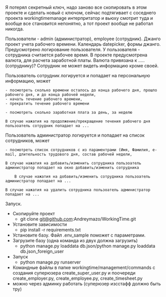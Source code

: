 Я потерял секретный ключ, надо заново все скопировать в этом проекте и сделать новый с ключом, сейчас подтягивает с соседнего проекта workingtimemanage интерпритатор и вьюху смотрит туда и вообще все становится непонятно, а тот проект вообще не работал никогда.

Пользователи - admin (администратор), employee (сотрудник). Джанго проект учета рабочего времени. Календарь datepicker,
формы джанго. Предусмотрено логирование пользователя. У пользователя - сотрудника считается рабочее время.
В проекте предусмотрена валюта, для расчета заработной платы. Валюта привязана к .....(сотруднику)?
Сотрудник не может видеть информацию кроме своей.

Пользователь сотрудник логируется и попадает на персональную информацию, может

    - посмотреть сколько времени осталось до конца рабочего дня, прошло рабочего дня, и до конца рабочей недели,
    - начать течение рабочего времени,
    - прекратить течение рабочего времени

    - посмотреть сколько заработная плата за день, за неделю

    В случае нажатия на продолжение/прекращение течения рабочего дня пользоатель сотрудник попадает на ...

Пользователь администратор логируется и попадает на список сотрудников, может

    - посмотреть список сотрудников с из параментрами (Имя, Фамилия, e-mail, длительность трудового дня, состав рабочей недели,

    В случае нажатия на добавить/изменить сотрудника пользоатель администратор попадает на окно добавить/изменить сотрудника

        В случае нажатия на добавить/изменить сотрудника пользоатель администратор попадает на ...

    В случае нажатия на удалить сотрудника пользоатель администратор попадает на ...


Запуск.
  - Скопируйте проект
    - git clone git@github.com:Andreymazo/WorkingTime.git
  - Установите зависимости
    - pip install -r requirements.txt
  - Установите базу. Файл .env_sample поможет с параметрами.
  - Загрузите базу (одна команда из двух должна загрузить)
    - python manage.py loaddata db.json/python manage.py loaddata db.json_foreign_user
  - Запуск
    - python manage.py runserver
  - Командные файлы в папке workingtime/management/commands с создания суперюзера create_super_user.py и поочереди create_employer.py, create_employee.py, create_timesheet.py
  - можно через админку работать (суперюзер изсстафф должно быть тру)

